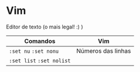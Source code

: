 # Vim

Editor de texto (o mais legal! :) )

Comandos | Vim
-|-
`:set nu`  `:set nonu`| Números das linhas
`:set list` `:set nolist` | 
